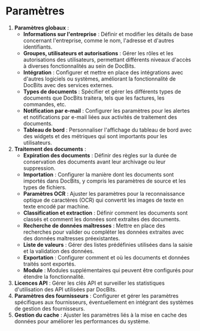 # Paramètres

1. **Paramètres globaux** :
   * **Informations sur l'entreprise** : Définir et modifier les détails de base concernant l'entreprise, comme le nom, l'adresse et d'autres identifiants.
   * **Groupes, utilisateurs et autorisations** : Gérer les rôles et les autorisations des utilisateurs, permettant différents niveaux d'accès à diverses fonctionnalités au sein de DocBits.
   * **Intégration** : Configurer et mettre en place des intégrations avec d'autres logiciels ou systèmes, améliorant la fonctionnalité de DocBits avec des services externes.
   * **Types de documents** : Spécifier et gérer les différents types de documents que DocBits traitera, tels que les factures, les commandes, etc.
   * **Notification par e-mail** : Configurer les paramètres pour les alertes et notifications par e-mail liées aux activités de traitement des documents.
   * **Tableau de bord** : Personnaliser l'affichage du tableau de bord avec des widgets et des métriques qui sont importants pour les utilisateurs.
2. **Traitement des documents** :
   * **Expiration des documents** : Définir des règles sur la durée de conservation des documents avant leur archivage ou leur suppression.
   * **Importation** : Configurer la manière dont les documents sont importés dans DocBits, y compris les paramètres de source et les types de fichiers.
   * **Paramètres OCR** : Ajuster les paramètres pour la reconnaissance optique de caractères (OCR) qui convertit les images de texte en texte encodé par machine.
   * **Classification et extraction** : Définir comment les documents sont classés et comment les données sont extraites des documents.
   * **Recherche de données maîtresses** : Mettre en place des recherches pour valider ou compléter les données extraites avec des données maîtresses préexistantes.
   * **Liste de valeurs** : Gérer des listes prédéfinies utilisées dans la saisie et la validation des données.
   * **Exportation** : Configurer comment et où les documents et données traités sont exportés.
   * **Module** : Modules supplémentaires qui peuvent être configurés pour étendre la fonctionnalité.
3. **Licences API** : Gérer les clés API et surveiller les statistiques d'utilisation des API utilisées par DocBits.
4. **Paramètres des fournisseurs** : Configurer et gérer les paramètres spécifiques aux fournisseurs, éventuellement en intégrant des systèmes de gestion des fournisseurs.
5. **Gestion du cache** : Ajuster les paramètres liés à la mise en cache des données pour améliorer les performances du système.
